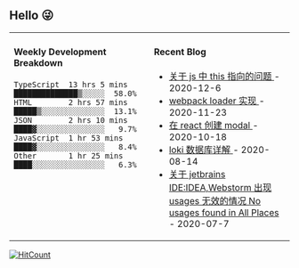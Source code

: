 ## Hello 😜
<table>
<tr>
<td valign="top" width="50%">

#### Weekly Development Breakdown
    

```text
TypeScript  13 hrs 5 mins  ██████████████▒░░░░░  58.0%
HTML        2 hrs 57 mins  █████▒░░░░░░░░░░░░░░  13.1%
JSON        2 hrs 10 mins  ████▓░░░░░░░░░░░░░░░   9.7%
JavaScript  1 hr 53 mins   ████▓░░░░░░░░░░░░░░░   8.4%
Other       1 hr 25 mins   ████░░░░░░░░░░░░░░░░   6.3%
```

</td>
<td valign="top" width="50%">

#### Recent Blog  
 

* <a href='http://www.cnblogs.com/Grewer/p/14095066.html' target='_blank'>关于 js 中 this 指向的问题 </a> - 2020-12-6 
* <a href='http://www.cnblogs.com/Grewer/p/14028158.html' target='_blank'>webpack  loader 实现 </a> - 2020-11-23 
* <a href='http://www.cnblogs.com/Grewer/p/13837973.html' target='_blank'>在 react 创建 modal </a> - 2020-10-18 
* <a href='http://www.cnblogs.com/Grewer/p/13507197.html' target='_blank'>loki 数据库详解 </a> - 2020-08-14 
* <a href='http://www.cnblogs.com/Grewer/p/13262390.html' target='_blank'>关于 jetbrains IDE:IDEA,Webstorm 出现 usages 无效的情况 No usages found in All Places </a> - 2020-07-7 


</td>
</tr>
</table>


[![HitCount](http://hits.dwyl.com/grewer@grewercn/Grew'er.svg)](http://hits.dwyl.com/grewer@grewercn/Grew'er)
